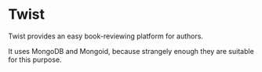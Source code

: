 # Twist 

Twist provides an easy book-reviewing platform for authors.

It uses MongoDB and Mongoid, because strangely enough they are suitable for
this purpose.
